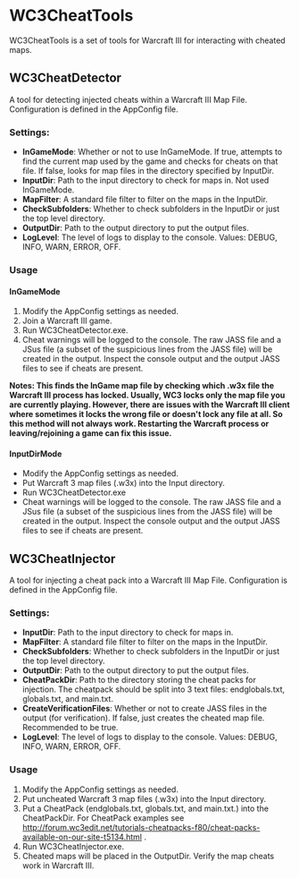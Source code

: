 # WC3CheatTools
WC3CheatTools is a set of tools for Warcraft III for interacting with cheated maps.

## WC3CheatDetector
A tool for detecting injected cheats within a Warcraft III Map File. Configuration is defined in the AppConfig file.
### Settings:
* **InGameMode**: Whether or not to use InGameMode. If true, attempts to find the current map used by the game and checks for cheats on that file. If false, looks for map files in the directory specified by InputDir.
* **InputDir**: Path to the input directory to check for maps in. Not used InGameMode.
* **MapFilter**: A standard file filter to filter on the maps in the InputDir.
* **CheckSubfolders**: Whether to check subfolders in the InputDir or just the top level directory.
* **OutputDir**: Path to the output directory to put the output files.
* **LogLevel**: The level of logs to display to the console. Values: DEBUG, INFO, WARN, ERROR, OFF.

### Usage
#### InGameMode
1. Modify the AppConfig settings as needed.
2. Join a Warcraft III game.
3. Run WC3CheatDetector.exe.
4. Cheat warnings will be logged to the console. The raw JASS file and a JSus file (a subset of the suspicious lines from the JASS file) will be created in the output. Inspect the console output and the output JASS files to see if cheats are present.

**Notes: This finds the InGame map file by checking which .w3x file the Warcraft III process has locked. Usually, WC3 locks only the map file you are currently playing. However, there are issues with the Warcraft III client where sometimes it locks the wrong file or doesn't lock any file at all. So this method will not always work. Restarting the Warcraft process or leaving/rejoining a game can fix this issue.**

#### InputDirMode
* Modify the AppConfig settings as needed.
* Put Warcraft 3 map files (.w3x) into the Input directory.
* Run WC3CheatDetector.exe
* Cheat warnings will be logged to the console. The raw JASS file and a JSus file (a subset of the suspicious lines from the JASS file) will be created in the output. Inspect the console output and the output JASS files to see if cheats are present.

## WC3CheatInjector
A tool for injecting a cheat pack into a Warcraft III Map File. Configuration is defined in the AppConfig file.
### Settings:
* **InputDir**: Path to the input directory to check for maps in.
* **MapFilter**: A standard file filter to filter on the maps in the InputDir.
* **CheckSubfolders**: Whether to check subfolders in the InputDir or just the top level directory.
* **OutputDir**: Path to the output directory to put the output files.
* **CheatPackDir**: Path to the directory storing the cheat packs for injection. The cheatpack should be split into 3 text files: endglobals.txt, globals.txt, and main.txt. 
* **CreateVerificationFiles**: Whether or not to create JASS files in the output (for verification). If false, just creates the cheated map file. Recommended to be true.
* **LogLevel**: The level of logs to display to the console. Values: DEBUG, INFO, WARN, ERROR, OFF.

### Usage
1. Modify the AppConfig settings as needed.
2. Put uncheated Warcraft 3 map files (.w3x) into the Input directory.
3. Put a CheatPack (endglobals.txt, globals.txt, and main.txt.) into the CheatPackDir. For CheatPack examples see http://forum.wc3edit.net/tutorials-cheatpacks-f80/cheat-packs-available-on-our-site-t5134.html .
4. Run WC3CheatInjector.exe.
5. Cheated maps will be placed in the OutputDir. Verify the map cheats work in Warcraft III.